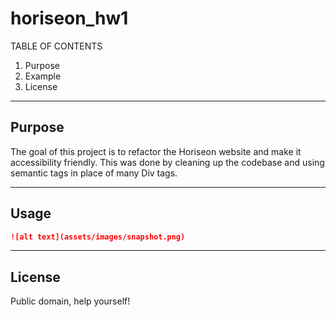 # horiseon_hw1
TABLE OF CONTENTS
1. Purpose
2. Example
3. License 

-------
Purpose
-------

The goal of this project is to refactor the Horiseon website and make it accessibility friendly. This was done by cleaning up the codebase and using semantic tags in place of many Div tags.

-----
Usage
-----

```md
![alt text](assets/images/snapshot.png)
```

-------
License
-------

Public domain, help yourself!